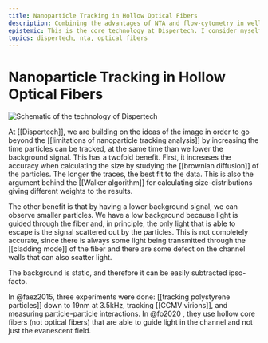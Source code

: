 ```yaml
---
title: Nanoparticle Tracking in Hollow Optical Fibers
description: Combining the advantages of NTA and flow-cytometry in well-defined geometries have multiple advantages, including increased size resolution.
epistemic: This is the core technology at Dispertech. I consider myself an expert in the area.
topics: dispertech, nta, optical fibers
---
```

# Nanoparticle Tracking in Hollow Optical Fibers
![Schematic of the technology of Dispertech](/nanoCET.png)

At [[Dispertech]], we are building on the ideas of the image in order to go beyond the [[limitations of nanoparticle tracking analysis]] by increasing the time particles can be tracked, at the same time than we lower the background signal. This has a twofold benefit. First, it increases the accuracy when calculating the size by studying the [[brownian diffusion]] of the particles. The longer the traces, the best fit to the data. This is also the argument behind the [[Walker algorithm]] for calculating size-distributions giving different weights to the results. 

The other benefit is that by having a lower background signal, we can observe smaller particles. We have a low background because light is guided through the fiber and, in principle, the only light that is able to escape is the signal scattered out by the particles. This is not completely accurate, since there is always some light being transmitted through the [[cladding mode]] of the fiber and there are some defect on the channel walls that can also scatter light. 

The background is static, and therefore it can be easily subtracted ipso-facto. 

In @faez2015, three experiments were done: [[tracking polystyrene particles]] down to 19nm at 3.5kHz, tracking [[CCMV virions]], and measuring particle-particle interactions. In @fo2020 , they use hollow core fibers (not optical fibers) that are able to guide light in the channel and not just the evanescent field.  

